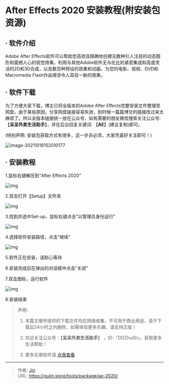 # After Effects 2020 安装教程(附安装包资源)


## · 软件介绍
Adobe After Effects软件可以帮助您高效且精确地创建无数种引人注目的动态图形和震撼人心的视觉效果。利用与其他Adobe软件无与伦比的紧密集成和高度灵活的2D和3D合成，以及数百种预设的效果和动画，为您的电影、视频、DVD和Macromedia Flash作品增添令人耳目一新的效果。

## · 软件下载
为了方便大家下载，博主已将全版本的Adobe After Effects完整安装文件整理至网盘，由于某些原因，分享网盘链接容易失效，到时候一篇篇博文的链接改过来太麻烦了。所以全版本链接统一放在公众号，如有需要的朋友微信搜索关注公众号: 【**呆呆外卖生活助手**】，并在后台回复关键词: 【**AE**】(建议复制)即可。

(特别声明: 安装包获取方式有很多，这一步非必须，大家凭喜好关注即可！)

![image-20211016152010177](https://img.gujin.store/img/image-20211016152010177.png)

## · 安装教程

1.鼠标右键解压到“After Effects 2020”

![img](https://img.gujin.store/img/v2-1db9ead89de56f35b79904b7e4f029d9_720w.png)

2.双击打开【Setup】文件夹

![img](https://img.gujin.store/img/v2-0c6bcceb867a9d259ab71a9014bef544_720w.png)

3.找到并选中Set-up，鼠标右键点击“以管理员身份运行”

![img](https://img.gujin.store/img/v2-ce3882f371a7058c10fefe360cf16b2f_720w.png)

4.选择软件安装路径，点击“继续”

![img](https://img.gujin.store/img/v2-1ac8b40b9f5a54d445bb91942cfe2d70_720w.png)

5.软件正在安装，请耐心等待

6.安装完成后在弹出的对话框中点击“关闭”

7.双击图标，运行软件

![img](https://img.gujin.store/img/v2-a1cbd3ff94b4ebfa6e07f7a49f359589_720w.png)



8.安装结束



> 声明: 
>
> 1. 本篇文章所提供的下载文件均在网络收集，不可用于商业用途，请于下载后24小时之内删除，如需体验更多乐趣，请支持正版！
>
> 2. 欢迎关注公众号：【**呆呆外卖生活助手**】 ，ID:『DDZhuSh』，获取更多生活帮助！
>
> 3. 更多实用软件请  [点我查看](/tools)

---

> 作者: [Jin](https://img.gujin.store/img/favicon.ico)  
> URL: https://gujin.store/tools/package/ae-2020/  


